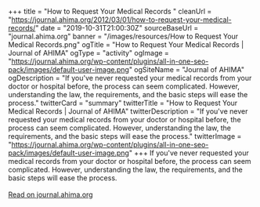 +++ 
title = "How to Request Your Medical Records "
cleanUrl = "https://journal.ahima.org/2012/03/01/how-to-request-your-medical-records/"
date = "2019-10-31T21:00:30Z"
sourceBaseUrl = "journal.ahima.org"
banner = "/images/resources/How to Request Your Medical Records.png"
ogTitle = "How to Request Your Medical Records | Journal of AHIMA"
ogType = "activity"
ogImage = "https://journal.ahima.org/wp-content/plugins/all-in-one-seo-pack/images/default-user-image.png"
ogSiteName = "Journal of AHIMA"
ogDescription = "If you've never requested your medical records from your doctor or hospital before, the process can seem complicated. However, understanding the law, the requirements, and the basic steps will ease the process."
twitterCard = "summary"
twitterTitle = "How to Request Your Medical Records | Journal of AHIMA"
twitterDescription = "If you've never requested your medical records from your doctor or hospital before, the process can seem complicated. However, understanding the law, the requirements, and the basic steps will ease the process."
twitterImage = "https://journal.ahima.org/wp-content/plugins/all-in-one-seo-pack/images/default-user-image.png"
+++
If you've never requested your medical records from your doctor or hospital before, the process can seem complicated. However, understanding the law, the requirements, and the basic steps will ease the process.<br><br><a target="_blank" href=https://journal.ahima.org/2012/03/01/how-to-request-your-medical-records/>Read on journal.ahima.org</a>
